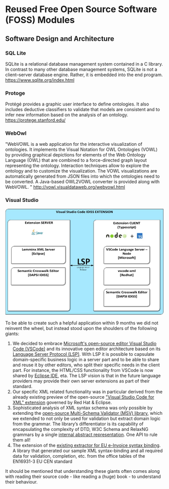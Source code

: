 # Reused Free Open Source Software (FOSS) Modules

## Software Design and Architecture

### SQL Lite
SQLite is a relational database management system contained in a C library. In contrast to many other database management systems, SQLite is not a client–server database engine. Rather, it is embedded into the end program. https://www.sqlite.org/index.html

### Protoge
Protégé provides a graphic user interface to define ontologies. It also includes deductive classifiers to validate that models are consistent and to infer new information based on the analysis of an ontology. https://protege.stanford.edu/


### WebOwl

"WebVOWL is a web application for the interactive visualization of ontologies. It implements the Visual Notation for OWL Ontologies (VOWL) by providing graphical depictions for elements of the Web Ontology Language (OWL) that are combined to a force-directed graph layout representing the ontology. Interaction techniques allow to explore the ontology and to customize the visualization. The VOWL visualizations are automatically generated from JSON files into which the ontologies need to be converted. A Java-based OWL2VOWL converter is provided along with WebVOWL. "
http://vowl.visualdataweb.org/webvowl.html

### Visual Studio

![Software Design](images/architecture_design.jpeg)

To be able to create such a helpful application within 9 months we did not reinvent the wheel, but instead stood upon the shoulders of the following giants:

1. We decided to embrace [Microsoft's open-source editor Visual Studio Code (VSCode)](https://code.visualstudio.com/) and its innovative open editor architecture based on its [Language Server Protocol (LSP)](https://microsoft.github.io/language-server-protocol/). With LSP it is possible to capsulate domain-specific business logic in a server part and to be able to share and reuse it by other editors, who split their specific needs in the client part. For instance, the HTML/CSS functionality from VSCode is now shared by [Eclipse IDE](https://projects.eclipse.org/projects/tools.wildwebdeveloper), eta.  The LSP vision is that in the future language providers may provide their own server extensions as part of their standard.
2. Our specific XML related functionality was in particular derived from the already existing preview of the open-source ["Visual Studio Code for XML" extension](https://marketplace.visualstudio.com/items?itemName=redhat.vscode-xml) governed by Red Hat & Eclipse.
3. Sophisticated analysis of XML syntax schema was only possible by extending the [open-source Multi-Schema Validator (MSV) library](https://github.com/xmlark/msv), which we extended to not only be used for validation but extract domain logic from the grammar.
The library’s differentiator is its capability of encapsulating the complexity of DTD, W3C Schema and RelaxNG grammars by a single [internal abstract representation](https://xmlark.github.io/msv/docs/nativeAPI.html#agm). One API to rule them all!
4. The extension of the [existing extractor for EU e-Invoice syntax binding](https://github.com/svanteschubert/en16931-data-extractor). A library that generated our sample XML syntax-binding and all required data for validation, completion, etc. from the office tables of the EN16931-3 EU CEN standard

It should be mentioned that understanding these giants often comes along with reading their source code - like reading a (huge) book - to understand their behaviour.
